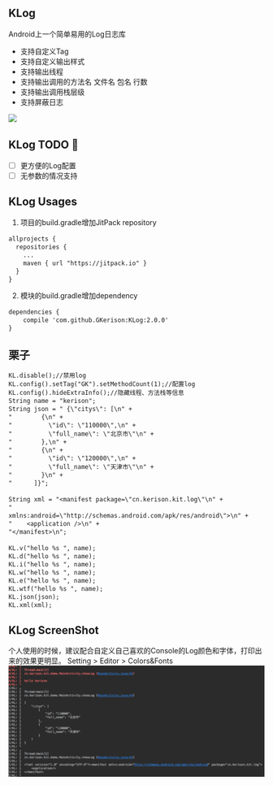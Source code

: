 ## KLog
Android上一个简单易用的Log日志库
- 支持自定义Tag
- 支持自定义输出样式
- 支持输出线程
- 支持输出调用的方法名 文件名 包名 行数
- 支持输出调用栈层级
- 支持屏蔽日志

[![](https://jitpack.io/v/GKerison/KLog.svg)](https://jitpack.io/#GKerison/KLog)

## KLog TODO :ear_of_rice:

- [ ] 更方便的Log配置
- [ ] 无参数的情况支持

## KLog Usages

1. 项目的build.gradle增加JitPack repository
```
allprojects {
  repositories {
    ...
    maven { url "https://jitpack.io" }
  }
}
```
2. 模块的build.gradle增加dependency
````
dependencies {
    compile 'com.github.GKerison:KLog:2.0.0'
}
````
## 栗子

```
KL.disable();//禁用log
KL.config().setTag("GK").setMethodCount(1);//配置log
KL.config().hideExtraInfo();//隐藏线程、方法栈等信息
String name = "kerison";
String json = " {\"citys\": [\n" +
"        {\n" +
"          \"id\": \"110000\",\n" +
"          \"full_name\": \"北京市\"\n" +
"        },\n" +
"        {\n" +
"          \"id\": \"120000\",\n" +
"          \"full_name\": \"天津市\"\n" +
"        }\n" +
"      ]}";

String xml = "<manifest package=\"cn.kerison.kit.log\"\n" +
"          xmlns:android=\"http://schemas.android.com/apk/res/android\">\n" +
"    <application />\n" +
"</manifest>\n";

KL.v("hello %s ", name);
KL.d("hello %s ", name);
KL.i("hello %s ", name);
KL.w("hello %s ", name);
KL.e("hello %s ", name);
KL.wtf("hello %s ", name);
KL.json(json);
KL.xml(xml);
```

## KLog ScreenShot
个人使用的时候，建议配合自定义自己喜欢的Console的Log颜色和字体，打印出来的效果更明显。
Setting > Editor > Colors&Fonts
![Log预览](img/log.png)
